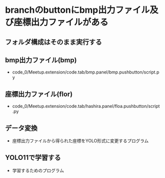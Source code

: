 # branchのbuttonにbmp出力ファイル及び座標出力ファイルがある
## フォルダ構成はそのまま実行する
## bmp出力ファイル(bmp)
- code_0/Meetup.extension/code.tab/bmp.panel/bmp.pushbutton/script.py
## 座標出力ファイル(flor)
- code_0/Meetup.extension/code.tab/hashira.panel/floa.pushbutton/script.py

## データ変換
- 座標出力ファイルから得られた座標をYOLO形式に変更するプログラム
## YOLO11で学習する
- 学習するためのプログラム
